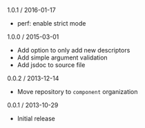 1.0.1 / 2016-01-17


  * perf: enable strict mode

1.0.0 / 2015-03-01


  * Add option to only add new descriptors
  * Add simple argument validation
  * Add jsdoc to source file

0.0.2 / 2013-12-14


  * Move repository to `component` organization

0.0.1 / 2013-10-29


  * Initial release
